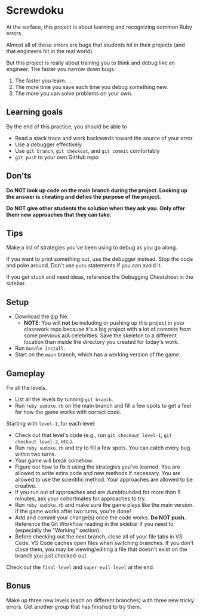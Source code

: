 # Screwdoku

At the surface, this project is about learning and recognizing common Ruby
errors.

Almost all of these errors are bugs that students hit in their projects (and
that engineers hit in the real world).

But this project is really about training you to think and debug like an
engineer. The faster you narrow down bugs:

1. The faster you learn.
2. The more time you save each time you debug something new.
3. The more you can solve problems on your own.

## Learning goals

By the end of this practice, you should be able to

- Read a stack trace and work backwards toward the source of your error
- Use a debugger effectively
- Use `git branch`, `git checkout`, and `git commit` comfortably
- `git push` to your own GitHub repo

## Don'ts

**Do NOT look up code on the main branch during the project. Looking up the
answer is cheating and defies the purpose of the project.**

**Do NOT give other students the solution when they ask you. Only offer them new
approaches that they can take.**

## Tips

Make a list of strategies you've been using to debug as you go along.

If you want to print something out, use the debugger instead. Stop the code and
poke around. Don't use `puts` statements if you can avoid it.

If you get stuck and need ideas, reference the Debugging Cheatsheet in the
sidebar.

## Setup

- Download the [zip][zip] file.
  - **NOTE**: You will **not** be including or pushing up this project in your
    classwork repo because it's a big project with a lot of commits from some
    previous a/A celebrities. Save the skeleton to a different location than
    inside the directory you created for today's work.
- Run `bundle install`.
- Start on the `main` branch, which has a working version of the game.

[zip]:
  https://assets.aaonline.io/fullstack/ruby/projects/screwdoku/screwedoku.zip

## Gameplay

Fix all the levels.

- List all the levels by running `git branch`.
- Run `ruby sudoku.rb` on the main branch and fill a few spots to get a feel
  for how the game works with correct code.

Starting with `level-1`, for each level:

- Check out that level's code (e.g., run `git checkout level-1`,
  `git checkout level-2`, etc.).
- Run `ruby sudoku.rb` and try to fill a few spots. You can catch every bug
  within two turns.
- Your game will break somehow.
- Figure out how to fix it using the strategies you've learned. You are allowed
  to write extra code and new methods if necessary. You are allowed to use the
  scientific method. Your approaches are allowed to be creative.
- If you run out of approaches and are dumbfounded for more than 5 minutes, ask
  your cohortmates for approaches to try.
- Run `ruby sudoku.rb` and make sure the game plays like the main version. If
  the game works after two turns, you're done!
- Add and commit your change(s) once the code works. **Do NOT push.** Reference
  the Git Workflow reading in the sidebar if you need to (especially the
  "Working" section).
- Before checking out the next branch, close all of your file tabs in VS Code.
  VS Code caches open files when switching branches. If you don't close them,
  you may be viewing/editing a file that doesn't exist on the branch you just
  checked-out.

Check out the `final-level` and `super-evil-level` at the end.

## Bonus

Make up three new levels (each on different branches) with three new tricky
errors. Get another group that has finished to try them.
